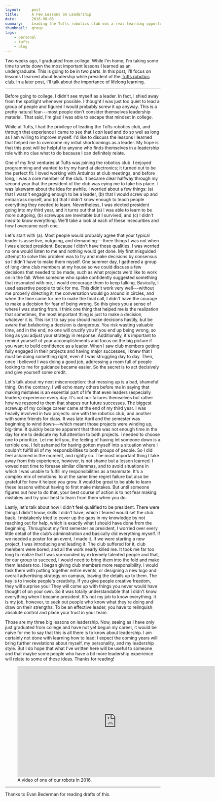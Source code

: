 ```yaml
---
layout:     post
title:      A Few Lessons on Leadership
date:       2016-06-06
summary:    Leading the Tufts robotics club was a real learning opportunity. 
thumbnail:  group
tags:
    - personal
    - tufts
    - blog
---
```


Two weeks ago, I graduated from college. While I'm home, I'm taking some time to write down the most important lessons I learned as an undergraduate. This is going to be in two parts. In this post, I'll focus on lessons I learned about leadership while president of the [Tufts robotics club](http://tuftsroboticsclub.com). In a later post, I'll talk about the importance of lifelong learning.

------------

Before going to college, I didn't see myself as a leader. In fact, I shied away from the spotlight whenever possible. I thought I was just too quiet to lead a group of people and figured I would probably screw it up anyway. This is a pretty natural fear---most people don't consider themselves leadership material. That said, I'm glad I was able to escape that mindset in college.

While at Tufts, I had the privilege of leading the Tufts robotics club, and through that experience I came to see that I *can* lead and do so well as long as I am willing to improve myself. I'd like to discuss the lessons I learned that helped me to overcome my initial shortcomings as a leader. My hope is that this post will be helpful to anyone who finds themselves in a leadership role with no clue what to do because I can definitely relate.

One of my first ventures at Tufts was joining the robotics club. I enjoyed programming and wanted to try my hand at electronics; it turned out to be the perfect fit. I loved working with Arduinos at club meetings, and before long, I was a core member of the club. It became clear halfway through my second year that the president of the club was eying me to take his place. I was lukewarm about the idea for awhile. I worried about a few things: (a) that I wasn't engaging enough to be a leader, (b) that I would screw up and embarrass myself, and (c) that I didn't know enough to teach people everything they needed to learn. Nevertheless, I was elected president going into my third year, and it turns out that (a) I was able to learn to be more outgoing, (b) screwups are inevitable but I survived, and (c) I didn't *need* to know everything. We'll take a look at each of these insecurities and how I overcame each one.

Let's start with (a). Most people would probably agree that your typical leader is assertive, outgoing, and demanding---three things I was not when I was elected president. Because I didn't have those qualities, I was worried no one would listen to me and nothing would get done. My first misguided attempt to solve this problem was to try and make decisions by consensus so I didn't have to make them myself. One summer day, I gathered a group of long-time club members at
my house so we could discuss a few decisions that needed to be made, such as what projects we'd like to work on in the fall. When someone who spoke confidently suggested something that resonated with me, I would encourage them to keep talking. Basically, I used assertive people to talk for me. This didn't work very well---without me properly directing it, the conversation would go around in circles, and when the time came for me to make the final call, I didn't have the courage to make a decision for fear of being wrong. So this gives you a sense of where I was starting from. I think one thing that helped me is the realization that sometimes, the most important thing is just to make a decision, whatever it is. This isn't to say you should make decisions hastily, but be aware that belaboring a decision is dangerous. You risk wasting valuable time, and in the end, no one will crucify you if you
end up being wrong, so long as you adjust your strategy in response. Additionally, it's important to remind yourself of your accomplishments and focus on the big picture if you want to build confidence as a leader. When I saw club members getting fully engaged in their projects and having major successes, I knew that I must be doing something right, even if I was struggling day to day. Then, once I believed I was doing a good job, addressing a room full of people looking to me for guidance became easier. So the secret is to act decisively and give yourself some credit.

Let's talk about my next misconception: that messing up is a bad, shameful thing. On the contrary, I will echo many others before me in saying that making mistakes is an essential part of life that even leaders (especially leaders) experience every day. It's not our failures themselves but rather how we respond to them that shapes our future successes. The biggest screwup of my college career came at the end of my third year. I was heavily involved in two projects: one with the
robotics club, and another with some friends for class. It was late April and the semester was beginning to wind down---which meant those projects were winding up, big-time. It quickly became apparent that there was not enough time in the day for me to dedicate my full attention to both projects. I needed to choose one to prioritize. Let me tell you, the feeling of having let someone down is a terrible one. I felt ashamed for having gotten myself into a situation where I couldn't fulfill all of
my responsibilities to both groups of people. So I did feel ashamed in the moment, and rightly so. The most important thing I take away from this experience, however, is not shame but a lesson learned. I vowed next time to foresee similar dilemmas, and to avoid situations in which I was unable to fulfill my responsibilities as a teammate. It's a complex mix of emotions: to at the same time regret failure but also be
grateful for how it helped you grow. It would be great to be able to learn these lessons without having to first make mistakes. But until someone figures out how to do that, your best course of action is to not fear making mistakes and try your best to learn from them when you do.

Lastly, let's talk about how I didn't feel qualified to be president. There were things I didn't know, skills I didn't have, which I feared would set the club back. I mistakenly tried to cover up the gaps in my knowledge by not reaching out for help, which is exactly what I should have done from the beginning. Throughout my first semester as president, I worried over every little detail of the club’s administration and basically did everything myself. If we needed a poster for an event, I made it. If
we were starting a new project, I was introducing and leading it. The club suffered for it, club members were bored, and all the work nearly killed me. It took me far too long to realize that I was surrounded by extremely talented people and that, for our group to succeed, I would need to bring them into the fold and make them leaders too. I began giving club members more responsibility. I would task them with putting together entire events,
or designing a new logo and overall advertising strategy on campus, leaving the details up to them. The key is to invoke people's creativity. If you give people creative freedom, they will surprise you! They will come up with things you never would have thought of on your own. So it was totally understandable that I didn't know everything when I became president. It's not my job to know everything. It is my job, however, to seek out people who know what they're doing and draw on their strengths. To be an
effective leader, you have to relinquish absolute control and place your trust in your team.

Those are my three big lessons on leadership. Now, seeing as I have only just graduated from college and have not yet begun my career, it would be naive for me to say that this is all there is to know about leadership. I am certainly not done with learning how to lead; I expect the coming years will bring further revelations about myself, my personality, and my leadership style. But I do hope that what I've written here will be
useful to someone and that maybe some people who have a bit more leadership experience will relate to some of these ideas. Thanks for reading!

<figure>
	<iframe width="640" height="360" src="https://www.youtube.com/embed/HwJ5wNpeIzc" frameborder="0" allowfullscreen></iframe>
	<figcaption>A video of one of our robots in 2016.</figcaption>
</figure>

--------
Thanks to Evan Bederman for reading drafts of this.
